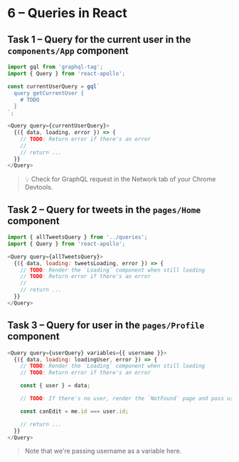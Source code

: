 # 6 – Queries in React

## Task 1 – Query for the current user in the `components/App` component

```js
import gql from 'graphql-tag';
import { Query } from 'react-apollo';
```

```js
const currentUserQuery = gql`
  query getCurrentUser {
    # TODO
  }
`;
```

```js
<Query query={currentUserQuery}>
  {({ data, loading, error }) => {
    // TODO: Return error if there's an error
    //
    // return ...
  }}
</Query>
```

> 💡 Check for GraphQL request in the Network tab of your Chrome Devtools.

## Task 2 – Query for tweets in the `pages/Home` component

```js
import { allTweetsQuery } from '../queries';
import { Query } from 'react-apollo';
```

```js
<Query query={allTweetsQuery}>
  {({ data, loading: tweetsLoading, error }) => {
    // TODO: Render the `Loading` component when still loading
    // TODO: Return error if there's an error
    //
    // return ...
  }}
</Query>
```

## Task 3 – Query for user in the `pages/Profile` component

```js
<Query query={userQuery} variables={{ username }}>
  {({ data, loading: loadingUser, error }) => {
    // TODO: Render the `Loading` component when still loading
    // TODO: Return error if there's an error

    const { user } = data;

    // TODO: If there's no user, render the `NotFound` page and pass username prop

    const canEdit = me.id === user.id;

    // return ...
  }}
</Query>
```

> Note that we're passing username as a variable here.
